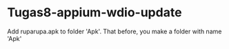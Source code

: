 # Tugas8-appium-wdio-update

Add ruparupa.apk to folder 'Apk'. That before, you make a folder with name 'Apk'
 
